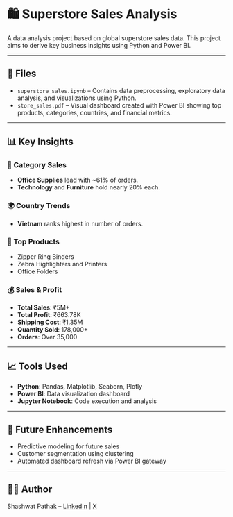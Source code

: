 # 🛍️ Superstore Sales Analysis

A data analysis project based on global superstore sales data. This project aims to derive key business insights using Python and Power BI.

---

## 📄 Files

- `superstore_sales.ipynb` – Contains data preprocessing, exploratory data analysis, and visualizations using Python.
- `store_sales.pdf` – Visual dashboard created with Power BI showing top products, categories, countries, and financial metrics.

---

## 📊 Key Insights

### 📁 Category Sales
- **Office Supplies** lead with ~61% of orders.
- **Technology** and **Furniture** hold nearly 20% each.

### 🌍 Country Trends
- **Vietnam** ranks highest in number of orders.

### 🛒 Top Products
- Zipper Ring Binders
- Zebra Highlighters and Printers
- Office Folders

### 💰 Sales & Profit
- **Total Sales**: ₹5M+
- **Total Profit**: ₹663.78K
- **Shipping Cost**: ₹1.35M
- **Quantity Sold**: 178,000+
- **Orders**: Over 35,000

---

## 📈 Tools Used

- **Python**: Pandas, Matplotlib, Seaborn, Plotly
- **Power BI**: Data visualization dashboard
- **Jupyter Notebook**: Code execution and analysis

---

## 📌 Future Enhancements

- Predictive modeling for future sales
- Customer segmentation using clustering
- Automated dashboard refresh via Power BI gateway

---

## 👨‍💻 Author

Shashwat Pathak – [LinkedIn](https://www.linkedin.com/in/shashwat-pathak-775680255) | [X](https://x.com/_ShashwatPathak?t=_hZts9akiROo-liAsVpOpg&s=09)


